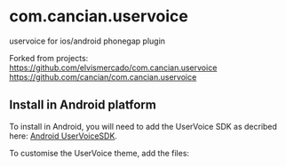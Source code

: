 # com.cancian.uservoice
uservoice for ios/android phonegap plugin

Forked from projects:
https://github.com/elvismercado/com.cancian.uservoice
https://github.com/cancian/com.cancian.uservoice

## Install in Android platform
To install in Android, you will need to add the UserVoice SDK as decribed here:  [Android UserVoiceSDK](https://github.com/uservoice/uservoice-android-sdk).

To customise the UserVoice theme, add the files:
